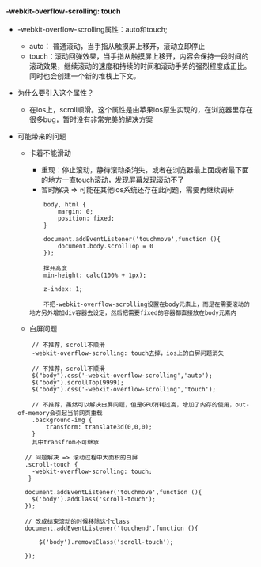 #### -webkit-overflow-scrolling: touch
* -webkit-overflow-scrolling属性：auto和touch;
    * auto： 普通滚动，当手指从触摸屏上移开，滚动立即停止
    * touch：滚动回弹效果，当手指从触摸屏上移开，内容会保持一段时间的滚动效果，继续滚动的速度和持续的时间和滚动手势的强烈程度成正比。同时也会创建一个新的堆栈上下文。
* 为什么要引入这个属性？
    * 在ios上，scroll顺滑。这个属性是由苹果ios原生实现的，在浏览器里存在很多bug，暂时没有非常完美的解决方案
* 可能带来的问题
    * 卡着不能滑动
        * 重现：停止滚动，静待滚动条消失，或者在浏览器最上面或者最下面的地方一直touch滚动，发现屏幕发现滚动不了
        * 暂时解决 => 可能在其他ios系统还存在此问题，需要再继续调研
        ```
            body, html {
                margin: 0;
                position: fixed;
            }

            document.addEventListener('touchmove',function (){
                document.body.scrollTop = 0
            });
        ```

        ```
            撑开高度
            min-height: calc(100% + 1px);
        ```

        ```
            z-index: 1;
        ```

        ```
            不把-webkit-overflow-scrolling设置在body元素上，而是在需要滚动的地方另外增加div容器去设定，然后把需要fixed的容器都直接放在body元素内
        ```

    * 白屏问题 
    ```
        // 不推荐，scroll不顺滑
        -webkit-overflow-scrolling: touch去掉，ios上的白屏问题消失
    ```

    ```
        // 不推荐，scroll不顺滑
        $("body").css('-webkit-overflow-scrolling','auto');
        $("body").scrollTop(9999);
        $("body").css('-webkit-overflow-scrolling','touch');
    ```

    ```
        // 不推荐，虽然可以解决白屏问题，但是GPU消耗过高，增加了内存的使用，out-of-memory会引起当前网页重载
        .background-img {
            transform: translate3d(0,0,0);  
        } 
        其中transfrom不可继承
    ```

    ```
      // 问题解决 => 滚动过程中大面积的白屏
      .scroll-touch {
        -webkit-overflow-scrolling: touch;
       }

      document.addEventListener('touchmove',function (){
        $('body').addClass('scroll-touch');
      });

      // 改成结束滚动的时候移除这个class
      document.addEventListener('touchend',function (){
         
          $('body').removeClass('scroll-touch');
       
      });
    ```

